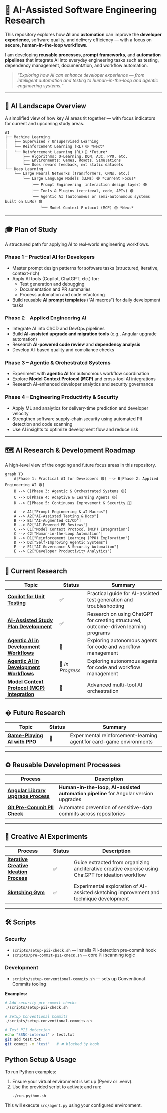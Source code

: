 # 🧠 AI-Assisted Software Engineering Research

This repository explores how **AI** and **automation** can improve the **developer experience**, software quality, and delivery efficiency — with a focus on **secure, human-in-the-loop workflows**.

I am developing **reusable processes**, **prompt frameworks**, and **automation pipelines** that integrate AI into everyday engineering tasks such as testing, dependency management, documentation, and workflow automation.

> _“Exploring how AI can enhance developer experience — from intelligent automation and testing to human-in-the-loop and agentic engineering systems.”_

---

## 🧩 AI Landscape Overview

A simplified view of how key AI areas fit together — with focus indicators for current and upcoming study areas.

```text
AI
├── Machine Learning
│   ├── Supervised / Unsupervised Learning
│   └── Reinforcement Learning (RL) 🟡 *Next*
│   └── Reinforcement Learning (RL) 🔵 *Future*
│       ├── Algorithms: Q-Learning, DQN, A3C, PPO, etc.
│       ├── Environments: Games, Robots, Simulations
│       └── Uses reward feedback, not static datasets
└── Deep Learning
    └── Large Neural Networks (Transformers, CNNs, etc.)
        └── Large Language Models (LLMs) 🟢 *Current Focus*
            ├── Prompt Engineering (interaction design layer) 🟢
            ├── Tools & Plugins (retrieval, code, APIs) 🟢
            └── Agentic AI (autonomous or semi-autonomous systems built on LLMs) 🟢
                └── Model Context Protocol (MCP) 🟡 *Next*

```

---

## 🎓 Plan of Study

A structured path for applying AI to real-world engineering workflows.

### **Phase 1 – Practical AI for Developers**
- Master prompt design patterns for software tasks (structured, iterative, context-rich)
- Apply AI tools (Copilot, ChatGPT, etc.) for:
  - Test generation and debugging
  - Documentation and PR summaries
  - Process automation and code refactoring
- Build reusable **AI prompt templates** (“AI macros”) for daily development tasks

### **Phase 2 – Applied Engineering AI**
- Integrate AI into CI/CD and DevOps pipelines  
- Build **AI-assisted upgrade and migration tools** (e.g., Angular upgrade automation)  
- Research **AI-powered code review** and **dependency analysis**
- Develop AI-based quality and compliance checks

### **Phase 3 – Agentic & Orchestrated Systems**
- Experiment with **agentic AI** for autonomous workflow coordination  
- Explore **Model Context Protocol (MCP)** and cross-tool AI integrations  
- Research AI-enhanced developer analytics and security governance  

### **Phase 4 – Engineering Productivity & Security**
- Apply ML and analytics for delivery-time prediction and developer velocity  
- Strengthen software supply-chain security using automated PII detection and code scanning  
- Use AI insights to optimize development flow and reduce risk

---

## 🗺️ AI Research & Development Roadmap

A high-level view of the ongoing and future focus areas in this repository.

```mermaid
graph TD
    A[Phase 1: Practical AI for Developers 🟢] --> B[Phase 2: Applied Engineering AI 🟢]
    B --> C[Phase 3: Agentic & Orchestrated Systems 🟡]
    C --> D[Phase 4: Adaptive & Learning Agents 🟡]
    D --> E[Phase 5: Continuous Improvement & Security 🔵]

    A --> A1["Prompt Engineering & AI Macros"]
    A --> A2["AI-Assisted Testing & Docs"]
    B --> B1["AI-Augmented CI/CD"]
    B --> B2["AI-Powered PR Reviews"]
    C --> C1["Model Context Protocol (MCP) Integration"]
    C --> C2["Human-in-the-Loop Automation"]
    D --> D1["Reinforcement Learning (PPO) Exploration"]
    D --> D2["Self-Improving Agentic Systems"]
    E --> E1["AI Governance & Security Automation"]
    E --> E2["Developer Productivity Analytics"]
```

---

## 🔬 Current Research

| Topic | Status | Summary |
|-------|--------|----------|
| **[Copilot for Unit Testing](research/copilot-unit-tests.md)** | ✅ | Practical guide for AI-assisted test generation and troubleshooting |
| **[AI-Assisted Study Plan Development](research/developing-study-plans-with-chatgpt.md)** | ✅ | Research on using ChatGPT for creating structured, outcome-driven learning programs |
| **[Agentic AI in Development Workflows](research/agentic-ai-research.md)** | 🚧 | Exploring autonomous agents for code and workflow management |
| **[Agentic AI in Development Workflows](research/agentic-ai-research.md)** | 🚧 *In Progress* | Exploring autonomous agents for code and workflow management |
| **[Model Context Protocol (MCP) Integration](research/mcp-integration-research.md)** | 🚧 | Advanced multi-tool AI orchestration |


## � Future Research

| Topic | Status | Summary |
|-------|--------|----------|
| **[Game-Playing AI with PPO](research/ppo-reinforcement-learning.md)** | 🧪 | Experimental reinforcement-learning agent for card-game environments |

---


## ♻️ Reusable Development Processes

| Process | Description |
|----------|--------------|
| **[Angular Library Upgrade Process](processes/angular-upgrade-process.md)** | **Human-in-the-loop, AI-assisted automation pipeline** for Angular version upgrades |
| **[Git Pre-Commit PII Check](processes/commit-pii-check.md)** | Automated prevention of sensitive-data commits across repositories |

---

## 🎨 Creative AI Experiments

| Process | Status | Description |
|----------|--------|-------------|
| **[Iterative Creative Ideation Process](research/creative-project-process-iteration.md)** | ✅ | Guide extracted from organizing and iterative creative exercise using ChatGPT for ideation workflow |
| **[Sketching Gym](research/sketching-focus-study.md)** | ✅ | Experimental exploration of AI-assisted sketching improvement and technique development |

---

## 🛠️ Scripts

### Security
- `scripts/setup-pii-check.sh` — installs PII-detection pre-commit hook  
- `scripts/pre-commit-pii-check.sh` — core PII scanning logic  

### Development
- `scripts/setup-conventional-commits.sh` — sets up Conventional Commits tooling  

**Examples:**
```bash
# Add security pre-commit checks
./scripts/setup-pii-check.sh

# Setup Conventional Commits
./scripts/setup-conventional-commits.sh

# Test PII detection
echo "SSNC-internal" > test.txt
git add test.txt
git commit -m "test"   # ❌ blocked by hook
```

## Python Setup & Usage

To run Python examples:

1. Ensure your virtual environment is set up (Pyenv or .venv).
2. Use the provided script to activate and run:
    ```zsh
    ./run-python.sh
    ```
This will execute `src/agent.py` using your configured environment.
